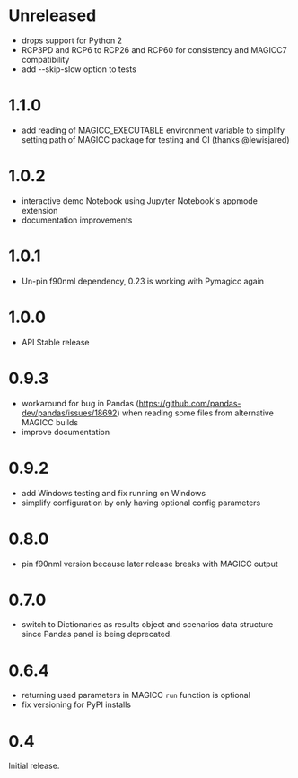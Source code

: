 Unreleased
==========

-   drops support for Python 2
-   RCP3PD and RCP6 to RCP26 and RCP60 for consistency and MAGICC7
    compatibility
-   add \--skip-slow option to tests

1.1.0
=====

-   add reading of MAGICC\_EXECUTABLE environment variable to simplify
    setting path of MAGICC package for testing and CI
    (thanks @lewisjared)

1.0.2
=====

-   interactive demo Notebook using Jupyter Notebook\'s appmode
    extension
-   documentation improvements

1.0.1
=====

-   Un-pin f90nml dependency, 0.23 is working with Pymagicc again

1.0.0
=====

-   API Stable release

0.9.3
=====

-   workaround for bug in Pandas
    (<https://github.com/pandas-dev/pandas/issues/18692>) when reading
    some files from alternative MAGICC builds
-   improve documentation

0.9.2
=====

-   add Windows testing and fix running on Windows
-   simplify configuration by only having optional config parameters

0.8.0
=====

-   pin f90nml version because later release breaks with MAGICC output

0.7.0
=====

-   switch to Dictionaries as results object and scenarios data
    structure since Pandas panel is being deprecated.

0.6.4
=====

-   returning used parameters in MAGICC `run` function is optional
-   fix versioning for PyPI installs

0.4
===

Initial release.
